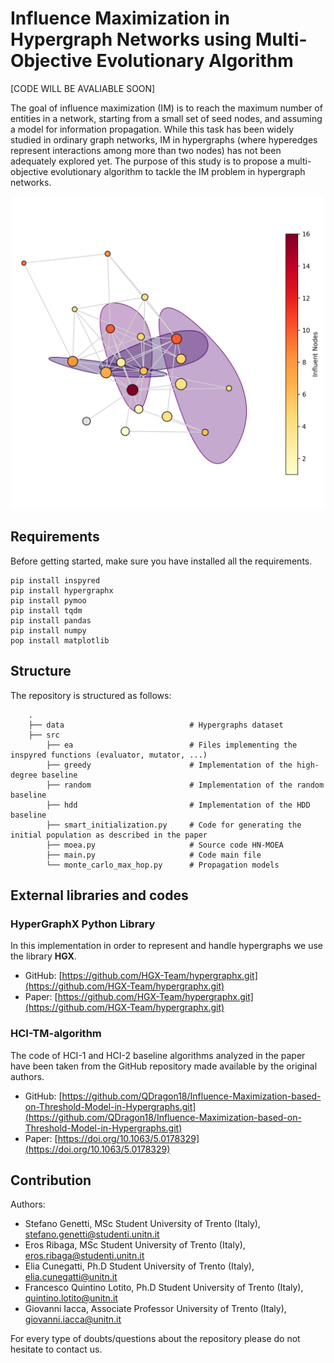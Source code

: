 # Influence Maximization in Hypergraph Networks using Multi-Objective Evolutionary Algorithm

[CODE WILL BE AVALIABLE SOON]

The goal of influence maximization (IM) is to reach the maximum number of entities in a network, starting from a small set of seed nodes, and assuming a model for information propagation. While this task has been widely studied in ordinary graph networks, IM in hypergraphs (where hyperedges represent interactions among more than two nodes) has not been adequately explored yet. The purpose of this study is to propose a multi-objective evolutionary algorithm to tackle the IM problem in hypergraph networks.

<p align="center">
<img src="hypergraph-im-visualization.png" width="500">
</p>

## Requirements
Before getting started, make sure you have installed all the requirements.
```
pip install inspyred
pip install hypergraphx
pip install pymoo
pip install tqdm
pip install pandas
pip install numpy
pop install matplotlib
```

## Structure
The repository is structured as follows:
```
    .
    ├── data                            # Hypergraphs dataset
    ├── src
        ├── ea                          # Files implementing the inspyred functions (evaluator, mutator, ...)
        ├── greedy                      # Implementation of the high-degree baseline
        ├── random                      # Implementation of the random baseline
        ├── hdd                         # Implementation of the HDD baseline
        ├── smart_initialization.py     # Code for generating the initial population as described in the paper
        ├── moea.py                     # Source code HN-MOEA
        ├── main.py                     # Code main file
        └── monte_carlo_max_hop.py      # Propagation models
```

## External libraries and codes
### HyperGraphX Python Library
In this implementation in order to represent and handle hypergraphs we use the library **HGX**.
- GitHub: [https://github.com/HGX-Team/hypergraphx.git](https://github.com/HGX-Team/hypergraphx.git)
- Paper:  [https://github.com/HGX-Team/hypergraphx.git](https://github.com/HGX-Team/hypergraphx.git)
### HCI-TM-algorithm
The code of HCI-1 and HCI-2 baseline algorithms analyzed in the paper have been taken from the GitHub repository made available by the original authors.
- GitHub: [https://github.com/QDragon18/Influence-Maximization-based-on-Threshold-Model-in-Hypergraphs.git](https://github.com/QDragon18/Influence-Maximization-based-on-Threshold-Model-in-Hypergraphs.git)
- Paper:  [https://doi.org/10.1063/5.0178329](https://doi.org/10.1063/5.0178329)

## Contribution
Authors:
- Stefano Genetti, MSc Student University of Trento (Italy), stefano.genetti@studenti.unitn.it
- Eros Ribaga, MSc Student University of Trento (Italy), eros.ribaga@studenti.unitn.it
- Elia Cunegatti, Ph.D Student University of Trento (Italy), elia.cunegatti@unitn.it
- Francesco Quintino Lotito, Ph.D Student University of Trento (Italy), quintino.lotito@unitn.it
- Giovanni Iacca, Associate Professor University of Trento (Italy), giovanni.iacca@unitn.it

For every type of doubts/questions about the repository please do not hesitate to contact us.
